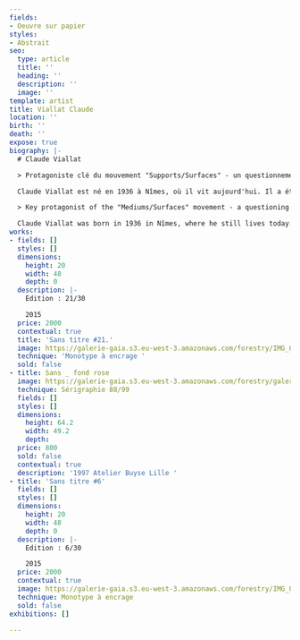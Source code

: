 ```yaml
---
fields:
- Oeuvre sur papier
styles:
- Abstrait
seo:
  type: article
  title: ''
  heading: ''
  description: ''
  image: ''
template: artist
title: Viallat Claude
location: ''
birth: ''
death: ''
expose: true
biography: |-
  # Claude Viallat

  > Protagoniste clé du mouvement "Supports/Surfaces" - un questionnement quant aux éléments classiques

  Claude Viallat est né en 1936 à Nîmes, où il vit aujourd'hui. Il a étudié à l'école des beaux arts de Montpellier entre 1955 et 1959, puis par la suite aux Beaux-Arts de Paris de 1962 à 1963 dans l'atelier de Raymond Legueult. Il est l'un des fondateurs de "Supports/Surfaces" dans les années 1970, mouvement qui appelle à un renouvellement de l'art par la remise en question des matériaux traditionnels. Claude Viallat privilégie des surfaces planes rectangulaires ou carrées, lui permettant ainsi d'appuyer sur les rapports de densité, intensité, et de brillance des surfaces colorées qu'il peint.

  > Key protagonist of the "Mediums/Surfaces" movement - a questioning of the classical elements

  Claude Viallat was born in 1936 in Nîmes, where he still lives today. He studied at the School of Beaux-Arts in Montpellier between 1955 and 1959, and then at the Beaux-Arts in Paris from 1962 to 1963 in the studio of Raymond Legueult. He is one of the founders of "Supports/Surfaces" in the 1970s, a movement that calls for a renewal of art by questioning traditional materials. Claude Viallat favors flat rectangular or square surfaces, allowing him to emphasize the density, intensity, and brilliance of the colored surfaces he paints.
works:
- fields: []
  styles: []
  dimensions:
    height: 20
    width: 48
    depth: 0
  description: |-
    Edition : 21/30

    2015
  price: 2000
  contextual: true
  title: 'Sans titre #21.'
  image: https://galerie-gaia.s3.eu-west-3.amazonaws.com/forestry/IMG_0195.jpeg
  technique: 'Monotype à encrage '
  sold: false
- title: Sans _ fond rose
  image: https://galerie-gaia.s3.eu-west-3.amazonaws.com/forestry/galerie-gaia-claude-viallat-64,2X49,2.jpg
  technique: Sérigraphie 88/99
  fields: []
  styles: []
  dimensions:
    height: 64.2
    width: 49.2
    depth: 
  price: 800
  sold: false
  contextual: true
  description: '1997 Atelier Buyse Lille '
- title: 'Sans titre #6'
  fields: []
  styles: []
  dimensions:
    height: 20
    width: 48
    depth: 0
  description: |-
    Edition : 6/30

    2015
  price: 2000
  contextual: true
  image: https://galerie-gaia.s3.eu-west-3.amazonaws.com/forestry/IMG_0172.jpeg
  technique: Monotype à encrage
  sold: false
exhibitions: []

---
```

